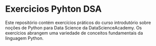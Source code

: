 # Exercicios Pyhton DSA
Este repositório contém exercícios práticos do curso introdutório sobre noções de Python para Data Science da DataScienceAcademy. Os exercícios abrangem uma variedade de conceitos fundamentais da linguagem Python.
